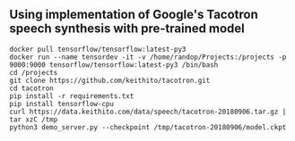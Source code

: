 ## Using implementation of Google's Tacotron speech synthesis with pre-trained model
```
docker pull tensorflow/tensorflow:latest-py3
docker run --name tensordev -it -v /home/randop/Projects:/projects -p 9000:9000 tensorflow/tensorflow:latest-py3 /bin/bash
cd /projects
git clone https://github.com/keithito/tacotron.git
cd tacotron
pip install -r requirements.txt
pip install tensorflow-cpu
curl https://data.keithito.com/data/speech/tacotron-20180906.tar.gz | tar xzC /tmp
python3 demo_server.py --checkpoint /tmp/tacotron-20180906/model.ckpt
```